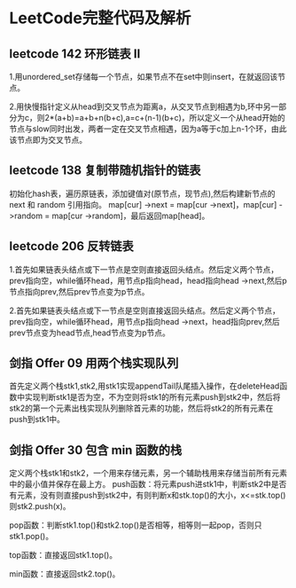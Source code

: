 # LeetCode完整代码及解析
## leetcode 142 环形链表 II
1.用unordered_set存储每一个节点，如果节点不在set中则insert，在就返回该节点。

2.用快慢指针定义从head到交叉节点为距离a，从交叉节点到相遇为b,环中另一部分为c，则2*(a+b)=a+b+n(b+c),a=c+(n-1)(b+c)，所以定义一个从head开始的节点与slow同时出发，两者一定在交叉节点相遇，因为a等于c加上n-1个环，由此该节点即为交叉节点。

## leetcode 138 复制带随机指针的链表
初始化hash表，遍历原链表，添加键值对(原节点，现节点),然后构建新节点的 next 和 random 引用指向。 map[cur] ->next = map[cur ->next]，map[cur] ->random = map[cur ->random]，最后返回map[head]。

## leetcode 206 反转链表
1.首先如果链表头结点或下一节点是空则直接返回头结点。然后定义两个节点，prev指向空，while循环head，用节点p指向head，head指向head ->next,然后p节点指向prev,然后prev节点变为p节点。

2.首先如果链表头结点或下一节点是空则直接返回头结点。然后定义两个节点，prev指向空，while循环head，用节点p指向head ->next，head指向prev,然后prev节点变为head节点,head节点变为p节点。

## 剑指 Offer 09 用两个栈实现队列
首先定义两个栈stk1,stk2,用stk1实现appendTail队尾插入操作，在deleteHead函数中实现判断stk1是否为空，不为空则将stk1的所有元素push到stk2中，然后将stk2的第一个元素出栈实现队列删除首元素的功能，然后将stk2的所有元素在push到stk1中。

## 剑指 Offer 30 包含 min 函数的栈
定义两个栈stk1和stk2，一个用来存储元素，另一个辅助栈用来存储当前所有元素中的最小值并保存在最上方。
push函数：将元素push进stk1中，判断stk2中是否有元素，没有则直接push到stk2中，有则判断x和stk.top()的大小，x<=stk.top()则stk2.push(x)。

pop函数：判断stk1.top()和stk2.top()是否相等，相等则一起pop，否则只stk1.pop()。

top函数：直接返回stk1.top()。

min函数：直接返回stk2.top()。
